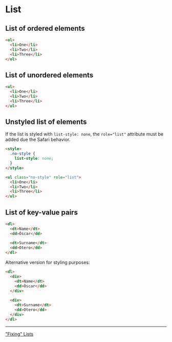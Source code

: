 # List

## List of ordered elements

```html
<ol>
  <li>One</li>
  <li>Two</li>
  <li>Three</li>
</ol>
```

## List of unordered elements

```html
<ul>
  <li>One</li>
  <li>Two</li>
  <li>Three</li>
</ul>
```

## Unstyled list of elements

If the list is styled with `list-style: none`, the `role="list"` attribute must
be added due the Safari behavior.

```html
<style>
  .no-style {
    list-style: none;
  }
</style>

<ul class="no-style" role="list">
  <li>One</li>
  <li>Two</li>
  <li>Three</li>
</ul>
```

## List of key-value pairs

```html
<dl>
  <dt>Name</dt>
  <dd>Óscar</dd>
  
  <dt>Surname</dt>
  <dd>Otero</dd>
</dl>
```

Alternative version for styling purposes:

```html
<dl>
  <div>
    <dt>Name</dt>
    <dd>Óscar</dd>
  </div>
  
  <div>
    <dt>Surname</dt>
    <dd>Otero</dd>
  </div>
</dl>
```

---

["Fixing" Lists](https://www.scottohara.me/blog/2019/01/12/lists-and-safari.html)
